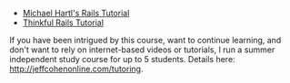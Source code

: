 * [Michael Hartl's Rails Tutorial](https://www.railstutorial.org/)
* [Thinkful Rails Tutorial](http://www.thinkful.com/learn/ruby-on-rails-tutorial/)

If you have been intrigued by this course, want to continue learning, and don't want to rely on internet-based videos or tutorials, I run a summer independent study course for up to 5 students.  Details here: http://jeffcohenonline.com/tutoring.
